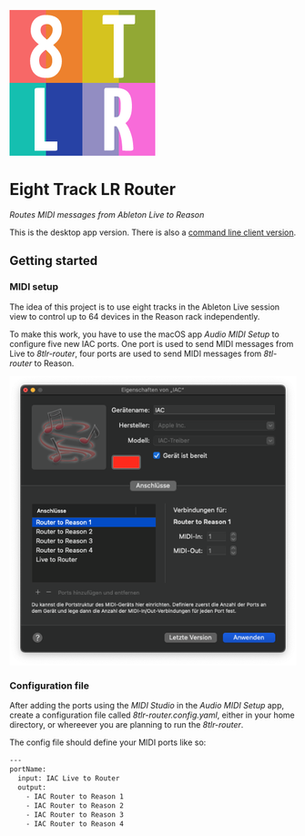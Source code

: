 ![Eight Track LR Logo](./src/images/8tlr-logo.png)

# Eight Track LR Router

_Routes MIDI messages from Ableton Live to Reason_

This is the desktop app version. There is also a
[command line client version](https://github.com/zapperment/8tlr-router).

## Getting started

### MIDI setup

The idea of this project is to use eight tracks in the Ableton Live session view
to control up to 64 devices in the Reason rack independently.

To make this work, you have to use the macOS app _Audio MIDI Setup_ to configure
five new IAC ports. One port is used to send MIDI messages from Live to
_8tlr-router_, four ports are used to send MIDI messages from _8tl-router_ to
Reason.

![Screenshot: MIDI Studio with MIDI ports set up](docs/midi-studio.png)

### Configuration file

After adding the ports using the _MIDI Studio_ in the _Audio MIDI Setup_ app,
create a configuration file called _8tlr-router.config.yaml_, either in your
home directory, or whereever you are planning to run the _8tlr-router_.

The config file should define your MIDI ports like so:

```
---
portName:
  input: IAC Live to Router
  output:
    - IAC Router to Reason 1
    - IAC Router to Reason 2
    - IAC Router to Reason 3
    - IAC Router to Reason 4
```
